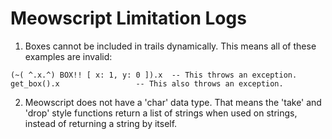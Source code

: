 # Meowscript Limitation Logs

1. Boxes cannot be included in trails dynamically. This means all of these examples are invalid:

```
(~( ^.x.^) BOX!! [ x: 1, y: 0 ]).x 	-- This throws an exception.
get_box().x  				-- This also throws an exception.
```

2. Meowscript does not have a 'char' data type. That means the 'take' and 'drop' style functions return a list of strings when used on strings, instead of returning a string by itself.


